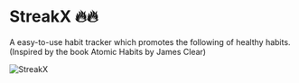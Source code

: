 # StreakX 🔥🔥
A easy-to-use habit tracker which promotes the following of healthy habits. (Inspired by the book Atomic Habits by James Clear)

![StreakX](assets/githubimages/streakx)
